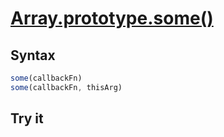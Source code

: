 # [Array.prototype.some()](https://developer.mozilla.org/en-US/docs/Web/JavaScript/Reference/Global_Objects/Array/some)
## Syntax
```javascript
some(callbackFn)
some(callbackFn, thisArg)
```

## Try it

